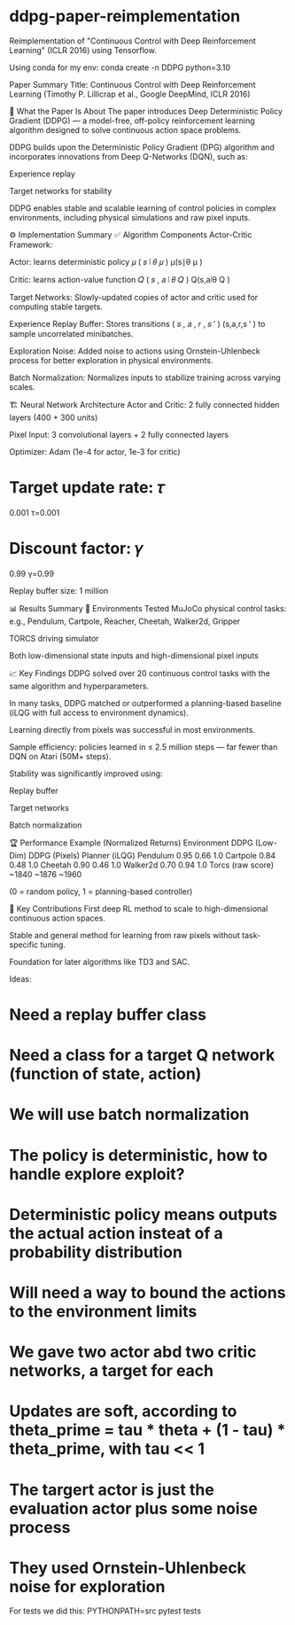 # ddpg-paper-reimplementation
Reimplementation of "Continuous Control with Deep Reinforcement Learning" (ICLR 2016) using Tensorflow.

Using conda for my env:
conda create -n DDPG python=3.10

 Paper Summary
Title:
Continuous Control with Deep Reinforcement Learning
(Timothy P. Lillicrap et al., Google DeepMind, ICLR 2016)

🧠 What the Paper Is About
The paper introduces Deep Deterministic Policy Gradient (DDPG) — a model-free, off-policy reinforcement learning algorithm designed to solve continuous action space problems.

DDPG builds upon the Deterministic Policy Gradient (DPG) algorithm and incorporates innovations from Deep Q-Networks (DQN), such as:

Experience replay

Target networks for stability

DDPG enables stable and scalable learning of control policies in complex environments, including physical simulations and raw pixel inputs.

⚙️ Implementation Summary
✅ Algorithm Components
Actor-Critic Framework:

Actor: learns deterministic policy 
𝜇
(
𝑠
∣
𝜃
𝜇
)
μ(s∣θ 
μ
 )

Critic: learns action-value function 
𝑄
(
𝑠
,
𝑎
∣
𝜃
𝑄
)
Q(s,a∣θ 
Q
 )

Target Networks:
Slowly-updated copies of actor and critic used for computing stable targets.

Experience Replay Buffer:
Stores transitions 
(
𝑠
,
𝑎
,
𝑟
,
𝑠
′
)
(s,a,r,s 
′
 ) to sample uncorrelated minibatches.

Exploration Noise:
Added noise to actions using Ornstein-Uhlenbeck process for better exploration in physical environments.

Batch Normalization:
Normalizes inputs to stabilize training across varying scales.

🏗️ Neural Network Architecture
Actor and Critic: 2 fully connected hidden layers (400 + 300 units)

Pixel Input: 3 convolutional layers + 2 fully connected layers

Optimizer: Adam (1e-4 for actor, 1e-3 for critic)

Target update rate: 
𝜏
=
0.001
τ=0.001

Discount factor: 
𝛾
=
0.99
γ=0.99

Replay buffer size: 1 million

📊 Results Summary
🎯 Environments Tested
MuJoCo physical control tasks: e.g., Pendulum, Cartpole, Reacher, Cheetah, Walker2d, Gripper

TORCS driving simulator

Both low-dimensional state inputs and high-dimensional pixel inputs

📈 Key Findings
DDPG solved over 20 continuous control tasks with the same algorithm and hyperparameters.

In many tasks, DDPG matched or outperformed a planning-based baseline (iLQG with full access to environment dynamics).

Learning directly from pixels was successful in most environments.

Sample efficiency: policies learned in ≤ 2.5 million steps — far fewer than DQN on Atari (50M+ steps).

Stability was significantly improved using:

Replay buffer

Target networks

Batch normalization

🏆 Performance Example (Normalized Returns)
Environment	DDPG (Low-Dim)	DDPG (Pixels)	Planner (iLQG)
Pendulum	0.95	0.66	1.0
Cartpole	0.84	0.48	1.0
Cheetah	0.90	0.46	1.0
Walker2d	0.70	0.94	1.0
Torcs (raw score)	~1840	~1876	~1960

(0 = random policy, 1 = planning-based controller)

🔑 Key Contributions
First deep RL method to scale to high-dimensional continuous action spaces.

Stable and general method for learning from raw pixels without task-specific tuning.

Foundation for later algorithms like TD3 and SAC.

Ideas:
# Need a replay buffer class
# Need a class for a target Q network (function of state, action)
# We will use batch normalization
# The policy is deterministic, how to handle explore exploit?
# Deterministic policy means outputs the actual action insteat of a probability distribution
# Will need a way to bound the actions to the environment limits
# We gave two actor abd two critic networks, a target for each
# Updates are soft, according to theta_prime = tau * theta + (1 - tau) * theta_prime, with tau << 1
# The targert actor is just the evaluation actor plus some noise process
# They used Ornstein-Uhlenbeck noise for exploration

For tests we did this:
PYTHONPATH=src pytest tests